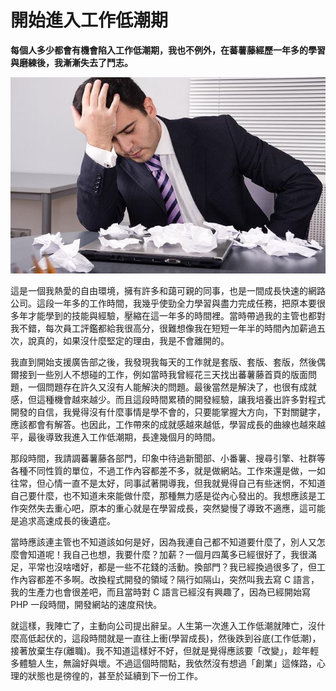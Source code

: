 # 開始進入工作低潮期

**每個人多少都會有機會陷入工作低潮期，我也不例外，在蕃薯藤經歷一年多的學習與磨練後，我漸漸失去了鬥志。**

<p align="center"><img src="images/225028_090108021_2.jpg" /></p>

這是一個我熱愛的自由環境，擁有許多和藹可親的同事，也是一間成長快速的網路公司。這段一年多的工作時間，我幾乎使勁全力學習與盡力完成任務，把原本要很多年才能學到的技能與經驗，壓縮在這一年多的時間裡。當時帶過我的主管也都對我不錯，每次員工評鑑都給我很高分，很難想像我在短短一年半的時間內加薪過五次，說真的，如果沒什麼堅定的理由，我是不會離開的。

我直到開始支援廣告部之後，我發現我每天的工作就是套版、套版、套版，然後偶爾接到一些別人不想碰的工作，例如當時我曾經花三天找出蕃薯藤首頁的版面問題，一個問題存在許久又沒有人能解決的問題。最後當然是解決了，也很有成就感，但這種機會越來越少。而且這段時間累積的開發經驗，讓我培養出許多對程式開發的自信，我覺得沒有什麼事情是學不會的，只要能掌握大方向，下對關鍵字，應該都會有解答。也因此，工作帶來的成就感越來越低，學習成長的曲線也越來越平，最後導致我進入工作低潮期，長達幾個月的時間。

那段時間，我請調蕃薯藤各部門，印象中待過新聞部、小番薯、搜尋引擎、社群等各種不同性質的單位，不過工作內容都差不多，就是做網站。工作來還是做，一如往常，但心情一直不是太好，同事試著開導我，但我就覺得自己有些迷惘，不知道自己要什麼，也不知道未來能做什麼，那種無力感是從內心發出的。我想應該是工作突然失去重心吧，原本的重心就是在學習成長，突然變慢了導致不適應，這可能是追求高速成長的後遺症。

當時應該連主管也不知道該如何是好，因為我連自己都不知道要什麼了，別人又怎麼會知道呢！我自己也想，我要什麼？加薪？一個月四萬多已經很好了，我很滿足，平常也沒啥嗜好，都是一些不花錢的活動。換部門？我已經換過很多了，但工作內容都差不多啊。改換程式開發的領域？隔行如隔山，突然叫我去寫 C 語言，我的生產力也會很差吧，而且當時對 C 語言已經沒有興趣了，因為已經開始寫 PHP 一段時間，開發網站的速度飛快。

就這樣，我陣亡了，主動向公司提出辭呈。人生第一次進入工作低潮就陣亡，沒什麼高低起伏的，這段時間就是一直往上衝(學習成長)，然後跌到谷底(工作低潮)，接著放棄生存(離職)。我不知道這樣好不好，但就是覺得應該要「改變」，趁年輕多體驗人生，無論好與壞。不過這個時間點，我依然沒有想過「創業」這條路，心理的狀態也是徬徨的，甚至於延續到下一份工作。
